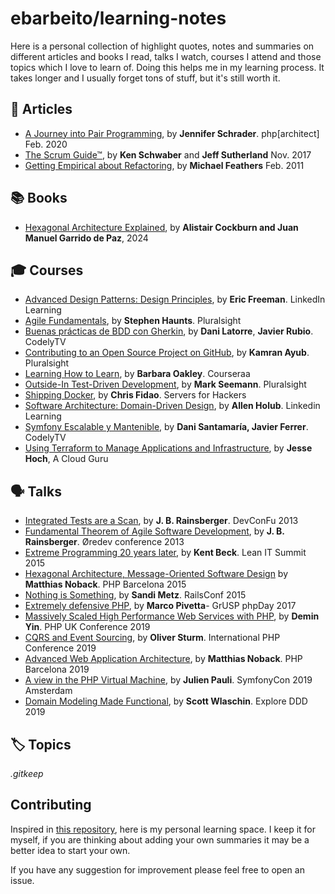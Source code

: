 # ebarbeito/learning-notes

Here is a personal collection of highlight quotes, notes and summaries on different articles and books I read, talks I watch, courses I attend and those topics which I love to learn of. Doing this helps me in my learning process. It takes longer and I usually forget tons of stuff, but it's still worth it.

## 📓 Articles

* [A Journey into Pair Programming](articles/a-journey-into-pair-programming.md), by **Jennifer Schrader**. php[architect] Feb. 2020
* [The Scrum Guide™](articles/the-scrum-guide.md), by **Ken Schwaber** and **Jeff Sutherland** Nov. 2017
* [Getting Empirical about Refactoring](articles/getting-empirical-about-refactoring.md), by **Michael Feathers** Feb. 2011

## 📚 Books

* [Hexagonal Architecture Explained](books/hexagonal-architecture-explained.md), by **Alistair Cockburn and Juan Manuel Garrido de Paz**, 2024

## 🎓 Courses

* [Advanced Design Patterns: Design Principles](courses/advanced-design-patterns-design-principles-linkedin.md), by **Eric Freeman**. LinkedIn Learning
* [Agile Fundamentals](courses/agile-fundamentals-pluralsight.md), by **Stephen Haunts**. Pluralsight
* [Buenas prácticas de BDD con Gherkin](courses/buenas-practicas-de-bdd-con-gherkin-cucumber-behat-codelytv.md), by **Dani Latorre**, **Javier Rubio**. CodelyTV
* [Contributing to an Open Source Project on GitHub](courses/contributing-to-an-open-source-project-on-gitHub-pluralsight.md), by **Kamran Ayub**. Pluralsight
* [Learning How to Learn](courses/learning-how-to-learn-coursera.md), by **Barbara Oakley**. Courseraa
* [Outside-In Test-Driven Development](courses/outside-in-tdd-pluralsight.md), by **Mark Seemann**. Pluralsight
* [Shipping Docker](courses/shipping-docker-serversforhackers.md), by **Chris Fidao**. Servers for Hackers
* [Software Architecture: Domain-Driven Design](courses/software-architecture-domain-driven-design-linkedin.md), by **Allen Holub**. Linkedin Learning
* [Symfony Escalable y Mantenible](courses/symfony-escalable-y-mantenible-codelytv.md), by **Dani Santamaría, Javier Ferrer**. CodelyTV
* [Using Terraform to Manage Applications and Infrastructure](courses/using-terraform-to-manage-applications-and-infrastructure-acloudguru.md), by **Jesse Hoch**, A Cloud Guru

## 🗣️ Talks

* [Integrated Tests are a Scan](talks/2013-devconfu13-integrated-tests-are-a-scam.md), by **J. B. Rainsberger**. DevConFu 2013
* [Fundamental Theorem of Agile Software Development](talks/2013-oredev13-fundamental-theorem-of-agile-software-development.md), by **J. B. Rainsberger**. Øredev conference 2013
* [Extreme Programming 20 years later](talks/2015-leanit15-extreme-programming-20-years-later.md), by **Kent Beck**. Lean IT Summit 2015
* [Hexagonal Architecture, Message-Oriented Software Design](talks/2015-phpbcn15-hexagonal-architecture-message-oriented-software-design.md) by **Matthias Noback**. PHP Barcelona 2015
* [Nothing is Something](talks/2015-railsconf15-nothing-is-something.md), by **Sandi Metz**. RailsConf 2015
* [Extremely defensive PHP](talks/2017-phpday17-extremely-defensive-php.md), by **Marco Pivetta**- GrUSP phpDay 2017
* [Massively Scaled High Performance Web Services with PHP](talks/2019-phpuk19-massively-scaled-high-performance-web-services-with-php.md), by **Demin Yin**. PHP UK Conference 2019
* [CQRS and Event Sourcing](talks/2019-ipc19-cqrs-and-event-sourcing.md), by **Oliver Sturm**. International PHP Conference 2019
* [Advanced Web Application Architecture](talks/2019-php-barcelona-advanced-web-application-architecture.md), by **Matthias Noback**. PHP Barcelona 2019
* [A view in the PHP Virtual Machine](talks/2019-symfonycon19-a-view-in-the-php-vm.md), by **Julien Pauli**. SymfonyCon 2019 Amsterdam
* [Domain Modeling Made Functional](talks/2019-eddd19-domain-modeling-made-functional.md), by **Scott Wlaschin**. Explore DDD 2019

## 🏷️ Topics

_.gitkeep_

## Contributing

Inspired in [this repository](https://github.com/keyvanakbary/learning-notes), here is my personal learning space. I keep it for myself, if you are thinking about adding your own summaries it may be a better idea to start your own.

If you have any suggestion for improvement please feel free to open an issue.
